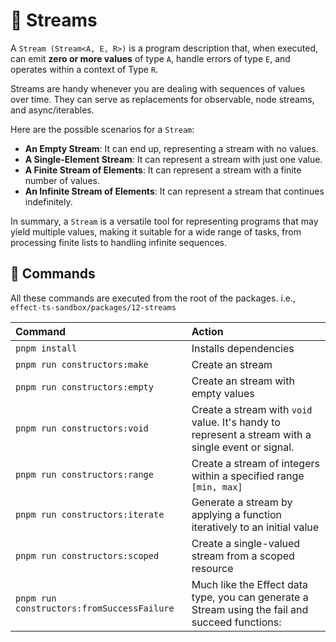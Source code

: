 # 🎏 Streams

A `Stream (Stream<A, E, R>)` is a program description that, when executed, can emit **zero or more values** of type `A`, handle errors of type `E`, and operates within a context of Type `R`.

Streams are handy whenever you are dealing with sequences of values over time. They can serve as replacements for observable, node streams, and async/iterables.

Here are the possible scenarios for a `Stream`:

- **An Empty Stream**: It can end up, representing a stream with no values.
- **A Single-Element Stream**: It can represent a stream with just one value.
- **A Finite Stream of Elements**: It can represent a stream with a finite number of values.
- **An Infinite Stream of Elements**: It can represent a stream that continues indefinitely.

In summary, a `Stream` is a versatile tool for representing programs that may yield multiple values, making it suitable for a wide range of tasks, from processing finite lists to handling infinite sequences.

## 🧞 Commands

All these commands are executed from the root of the packages. i.e., `effect-ts-sandbox/packages/12-streams`

| Command                                    | Action                                                                                             |
| :----------------------------------------- | :------------------------------------------------------------------------------------------------- |
| `pnpm install`                             | Installs dependencies                                                                              |
| `pnpm run constructors:make`               | Create an stream                                                                                   |
| `pnpm run constructors:empty`              | Create an stream with empty values                                                                 |
| `pnpm run constructors:void`               | Create a stream with `void` value. It's handy to represent a stream with a single event or signal. |
| `pnpm run constructors:range`              | Create a stream of integers within a specified range `[min, max]`                                  |
| `pnpm run constructors:iterate`            | Generate a stream by applying a function iteratively to an initial value                           |
| `pnpm run constructors:scoped`             | Create a single-valued stream from a scoped resource                                               |
| `pnpm run constructors:fromSuccessFailure` | Much like the Effect data type, you can generate a Stream using the fail and succeed functions:    |
